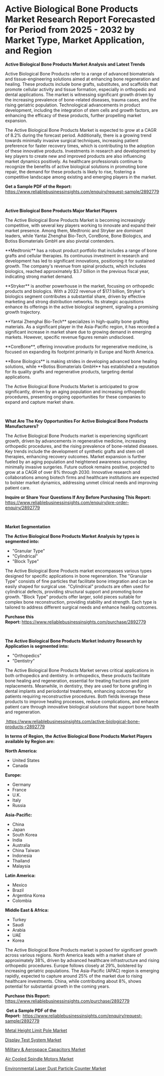 <p><h1>Active Biological Bone Products Market Research Report Forecasted for Period from 2025 -  2032 by Market Type, Market Application, and Region</h1></p><p><strong>Active Biological Bone Products Market Analysis and Latest Trends</strong></p>
<p><p>Active Biological Bone Products refer to a range of advanced biomaterials and tissue-engineering solutions aimed at enhancing bone regeneration and healing. These products include bone grafts, substitutes, and scaffolds that promote cellular activity and tissue formation, especially in orthopedic and dental applications. The market is witnessing significant growth driven by the increasing prevalence of bone-related diseases, trauma cases, and the rising geriatric population. Technological advancements in product development, including the integration of stem cells and growth factors, are enhancing the efficacy of these products, further propelling market expansion.</p><p>The Active Biological Bone Products Market is expected to grow at a CAGR of 8.2% during the forecast period. Additionally, there is a growing trend towards minimally invasive surgical techniques, increasing patient preference for faster recovery times, which is contributing to the adoption of these innovative products. Investments in research and development by key players to create new and improved products are also influencing market dynamics positively. As healthcare professionals continue to recognize the benefits of active biological solutions in promoting bone repair, the demand for these products is likely to rise, fostering a competitive landscape among existing and emerging players in the market.</p></p>
<p><strong>Get a Sample PDF of the Report:&nbsp;</strong> <a href="https://www.reliablebusinessinsights.com/enquiry/request-sample/2892779?utm_campaign=1106&utm_medium=2&utm_source=Github&utm_content=ia&utm_term=15032025&utm_id=active-biological-bone-products">https://www.reliablebusinessinsights.com/enquiry/request-sample/2892779</a></p>
<p>&nbsp;</p>
<p><strong>Active Biological Bone Products Major Market Players</strong></p>
<p><p>The Active Biological Bone Products Market is becoming increasingly competitive, with several key players working to innovate and expand their market presence. Among them, Medtronic and Stryker are dominant leaders, while Yantai Zhenghai Bio-Tech, CoreBone, Bone Biologics, and Botiss Biomaterials GmbH are also pivotal contenders.</p><p>**Medtronic** has a robust product portfolio that includes a range of bone grafts and cellular therapies. Its continuous investment in research and development has led to significant innovations, positioning it for sustained growth. The company's revenue from spinal products, which includes biologics, reached approximately $3.7 billion in the previous fiscal year, indicating strong market demand.</p><p>**Stryker** is another powerhouse in the market, focusing on orthopedic products and biologics. With a 2022 revenue of $17.1 billion, Stryker's biologics segment contributes a substantial share, driven by effective marketing and strong distribution networks. Its strategic acquisitions enhance its offerings in the active biological segment, signaling a promising growth trajectory.</p><p>**Yantai Zhenghai Bio-Tech** specializes in high-quality bone grafting materials. As a significant player in the Asia-Pacific region, it has recorded a significant increase in market share due to growing demand in emerging markets. However, specific revenue figures remain undisclosed.</p><p>**CoreBone**, offering innovative products for regenerative medicine, is focused on expanding its footprint primarily in Europe and North America. </p><p>**Bone Biologics** is making strides in developing advanced bone healing solutions, while **Botiss Biomaterials GmbH** has established a reputation for its quality grafts and regenerative products, targeting dental applications.</p><p>The Active Biological Bone Products Market is anticipated to grow significantly, driven by an aging population and increasing orthopedic procedures, presenting ongoing opportunities for these companies to expand and capture market share.</p></p>
<p>&nbsp;</p>
<p><strong>What Are The Key Opportunities For Active Biological Bone Products Manufacturers?</strong></p>
<p><p>The Active Biological Bone Products market is experiencing significant growth, driven by advancements in regenerative medicine, increasing orthopedic procedures, and the rising prevalence of bone-related diseases. Key trends include the development of synthetic grafts and stem cell therapies, enhancing recovery outcomes. Market expansion is further fueled by an aging population and heightened awareness surrounding minimally invasive surgeries. Future outlook remains positive, projected to grow at a CAGR of over 8% through 2030. Innovative research and collaborations among biotech firms and healthcare institutions are expected to bolster market dynamics, addressing unmet clinical needs and improving patient care.</p></p>
<p><strong>Inquire or Share Your Questions If Any Before Purchasing This Report:</strong> <a href="https://www.reliablebusinessinsights.com/enquiry/pre-order-enquiry/2892779?utm_campaign=1106&utm_medium=2&utm_source=Github&utm_content=ia&utm_term=15032025&utm_id=active-biological-bone-products">https://www.reliablebusinessinsights.com/enquiry/pre-order-enquiry/2892779</a></p>
<p>&nbsp;</p>
<p><strong>Market Segmentation</strong></p>
<p><strong>The Active Biological Bone Products Market Analysis by types is segmented into:</strong></p>
<p><ul><li>"Granular Type"</li><li>"Cylindrical"</li><li>"Block Type"</li></ul></p>
<p><p>The Active Biological Bone Products market encompasses various types designed for specific applications in bone regeneration. The "Granular Type" consists of fine particles that facilitate bone integration and can be easily shaped for surgical use. "Cylindrical" products are often used for cylindrical defects, providing structural support and promoting bone growth. "Block Type" products offer larger, solid pieces suitable for complex bone reconstruction, providing stability and strength. Each type is tailored to address different surgical needs and enhance healing outcomes.</p></p>
<p><strong>Purchase this Report:&nbsp;</strong><a href="https://www.reliablebusinessinsights.com/purchase/2892779?utm_campaign=1106&utm_medium=2&utm_source=Github&utm_content=ia&utm_term=15032025&utm_id=active-biological-bone-products">https://www.reliablebusinessinsights.com/purchase/2892779</a></p>
<p>&nbsp;</p>
<p><strong>The Active Biological Bone Products Market Industry Research by Application is segmented into:</strong></p>
<p><ul><li>"Orthopedics"</li><li>"Dentistry"</li></ul></p>
<p><p>The Active Biological Bone Products Market serves critical applications in both orthopedics and dentistry. In orthopedics, these products facilitate bone healing and regeneration, essential for treating fractures and joint replacements. Meanwhile, in dentistry, they are used for bone grafting in dental implants and periodontal treatments, enhancing outcomes for patients requiring reconstructive procedures. Both fields leverage these products to improve healing processes, reduce complications, and enhance patient care through innovative biological solutions that support bone health and regeneration.</p></p>
<p><a href="https://www.reliablebusinessinsights.com/active-biological-bone-products-r2892779?utm_campaign=1106&utm_medium=2&utm_source=Github&utm_content=ia&utm_term=15032025&utm_id=active-biological-bone-products">&nbsp;https://www.reliablebusinessinsights.com/active-biological-bone-products-r2892779</a></p>
<p><strong>In terms of Region, the Active Biological Bone Products Market Players available by Region are:</strong></p>
<p>
    <p> <strong> North America: </strong>
        <ul>
            <li>United States</li>
            <li>Canada</li>
        </ul>
        </p> 
    <p> <strong> Europe: </strong>
        <ul>
            <li>Germany</li>
            <li>France</li>
            <li>U.K.</li>
            <li>Italy</li>
            <li>Russia</li>
        </ul>
        </p> 
    <p> <strong> Asia-Pacific: </strong>
        <ul>
            <li>China</li>
            <li>Japan</li>
            <li>South Korea</li>
            <li>India</li>
            <li>Australia</li>
            <li>China Taiwan</li>
            <li>Indonesia</li>
            <li>Thailand</li>
            <li>Malaysia</li>
        </ul>
        </p> 
    <p> <strong> Latin America: </strong>
        <ul>
            <li>Mexico</li>
            <li>Brazil</li>
            <li>Argentina Korea</li>
            <li>Colombia</li>
        </ul>
        </p> 
    <p> <strong> Middle East & Africa: </strong>
        <ul>
            <li>Turkey</li>
            <li>Saudi</li>
            <li>Arabia</li>
            <li>UAE</li>
            <li>Korea</li>
        </ul>
    </p>
    </p>
<p><p>The Active Biological Bone Products market is poised for significant growth across various regions. North America leads with a market share of approximately 38%, driven by advanced healthcare infrastructure and rising orthopedic procedures. Europe follows closely at 29%, bolstered by increasing geriatric populations. The Asia-Pacific (APAC) region is emerging rapidly, expected to capture around 25% of the market due to rising healthcare investments. China, while contributing about 8%, shows potential for substantial growth in the coming years.</p></p>
<p><strong>Purchase this Report: </strong><a href="https://www.reliablebusinessinsights.com/purchase/2892779?utm_campaign=1106&utm_medium=2&utm_source=Github&utm_content=ia&utm_term=15032025&utm_id=active-biological-bone-products">https://www.reliablebusinessinsights.com/purchase/2892779</a></p>
<p>&nbsp;<strong>Get a Sample PDF of the Report:&nbsp;&nbsp;</strong><a href="https://www.reliablebusinessinsights.com/enquiry/request-sample/2892779?utm_campaign=1106&utm_medium=2&utm_source=Github&utm_content=ia&utm_term=15032025&utm_id=active-biological-bone-products">https://www.reliablebusinessinsights.com/enquiry/request-sample/2892779</a></p>
<p><strong></strong></p>
<p><p><a href="https://github.com/dringmurza6r/Market-Research-Report-List-1/blob/main/metal-height-limit-pole-market.md?utm_campaign=1106&utm_medium=2&utm_source=Github&utm_content=ia&utm_term=15032025&utm_id=active-biological-bone-products">Metal Height Limit Pole Market</a></p><p><a href="https://github.com/gasikcalbos8/Market-Research-Report-List-1/blob/main/display-test-system-market.md?utm_campaign=1106&utm_medium=2&utm_source=Github&utm_content=ia&utm_term=15032025&utm_id=active-biological-bone-products">Display Test System Market</a></p><p><a href="https://github.com/rumaskdallys2/Market-Research-Report-List-1/blob/main/military-aerospace-capacitors-market.md?utm_campaign=1106&utm_medium=2&utm_source=Github&utm_content=ia&utm_term=15032025&utm_id=active-biological-bone-products">Military & Aerospace Capacitors Market</a></p><p><a href="https://github.com/godekkutero4/Market-Research-Report-List-1/blob/main/air-cooled-spindle-motors-market.md?utm_campaign=1106&utm_medium=2&utm_source=Github&utm_content=ia&utm_term=15032025&utm_id=active-biological-bone-products">Air Cooled Spindle Motors Market</a></p><p><a href="https://github.com/abdhsheila7/Market-Research-Report-List-1/blob/main/environmental-laser-dust-particle-counter-market.md?utm_campaign=1106&utm_medium=2&utm_source=Github&utm_content=ia&utm_term=15032025&utm_id=active-biological-bone-products">Environmental Laser Dust Particle Counter Market</a></p></p>